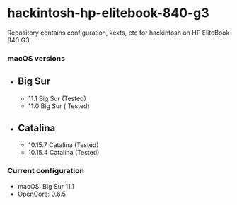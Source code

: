 # hackintosh-hp-elitebook-840-g3
Repository contains configuration, kexts, etc for hackintosh on HP EliteBook 840 G3.

### macOS versions

* ## Big Sur
  * 11.1 Big Sur (Tested)
  * 11.0 Big Sur ( Tested)
  
* ## Catalina
  * 10.15.7 Catalina (Tested)
  * 10.15.4 Catalina (Tested) 


### Current configuration

  * macOS: Big Sur 11.1
  * OpenCore: 0.6.5

